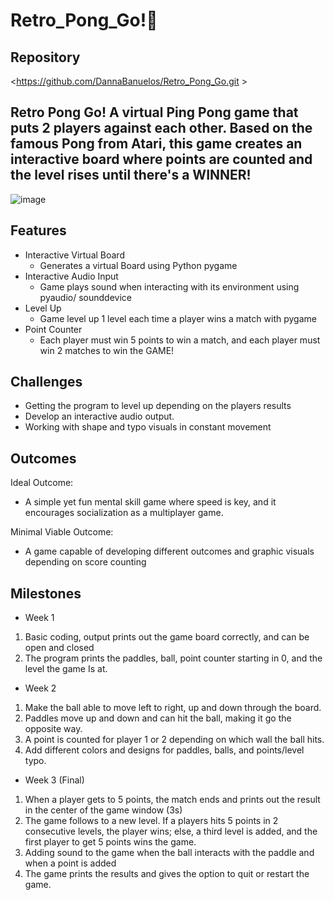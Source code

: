 # Retro_Pong_Go!🏓

## Repository
<https://github.com/DannaBanuelos/Retro_Pong_Go.git >

## Retro Pong Go! A virtual Ping Pong game that puts 2 players against each other. Based on the famous Pong from Atari, this game creates an interactive board where points are counted and the level rises until there's a WINNER!

![image](https://github.com/user-attachments/assets/8482c08f-4efc-43f5-9cf9-52a7544682ca)

## Features
- Interactive Virtual Board 
	- Generates a virtual Board using Python pygame 
- Interactive Audio Input
	- Game plays sound when interacting with its environment using pyaudio/ sounddevice 
- Level Up
	- Game level up 1 level each time a player wins a match with pygame
- Point Counter
	- Each player must win 5 points to win a match, and each player must win 2 matches to win the GAME!


## Challenges
- Getting the program to level up depending on the players results
- Develop an interactive audio output.
- Working with shape and typo visuals in constant movement


## Outcomes
Ideal Outcome:
- A simple yet fun mental skill game where speed is key, and it encourages socialization as a multiplayer game.

Minimal Viable Outcome:
- A game capable of developing different outcomes and graphic visuals depending on score counting 


## Milestones
- Week 1
1.	Basic coding, output prints out the game board correctly, and can be open and closed
2.	The program prints the  paddles, ball, point counter starting in 0, and the level the game Is at. 
 
- Week 2
1.	Make the ball able to move left to right, up and down through the board.
2.	Paddles move up and down and can hit the ball, making it go the opposite way.
3.	A point is counted for player 1 or 2 depending on which wall the ball hits.
4.	Add different colors and designs for paddles, balls, and points/level typo.

- Week 3 (Final)
1.	When a player gets to 5 points, the match ends and prints out the result in the center of the game window (3s)
2.	The game follows to a new level. If a players hits 5 points in 2 consecutive levels, the player wins; else, a third level is added, and the first player to get 5 points wins the game.
3.	Adding sound to the game when the ball interacts with the paddle and when a point is added
4.	The game prints the results and gives the option to quit or restart the game.
